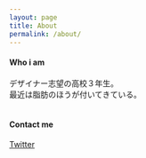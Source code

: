```yaml
---
layout: page
title: About
permalink: /about/
---
```

#### Who i am <br>
デザイナー志望の高校３年生。<br>
最近は脂肪のほうが付いてきている。<br>
<br>
#### Contact me <br>
[Twitter](http://twitter.com/t0531313pc)
